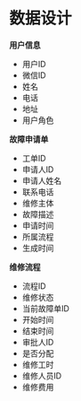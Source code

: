 
# 数据设计

**用户信息**

+ 用户ID
+ 微信ID
+ 姓名
+ 电话
+ 地址
+ 用户角色
    
**故障申请单**

+ 工单ID
+ 申请人ID
+ 申请人姓名
+ 联系电话
+ 维修主体
+ 故障描述
+ 申请时间
+ 所属流程
+ 生成时间

    
**维修流程**
 
+ 流程ID
+ 维修状态
+ 当前故障单ID
+ 开始时间
+ 结束时间
+ 审批人ID
+ 是否分配
+ 维修工时
+ 维修人员ID
+ 维修费用
    
    



